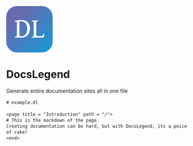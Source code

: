 <img src="resources/icons/docs_legend_icon.svg" width="125">

# DocsLegend
Generate entire documentation sites all in one file

```
# example.dl

<page title = "Introduction" path = "/">
# This is the markdown of the page
Creating documentation can be hard, but with DocsLegend, its a peice of cake!
<end>
```
